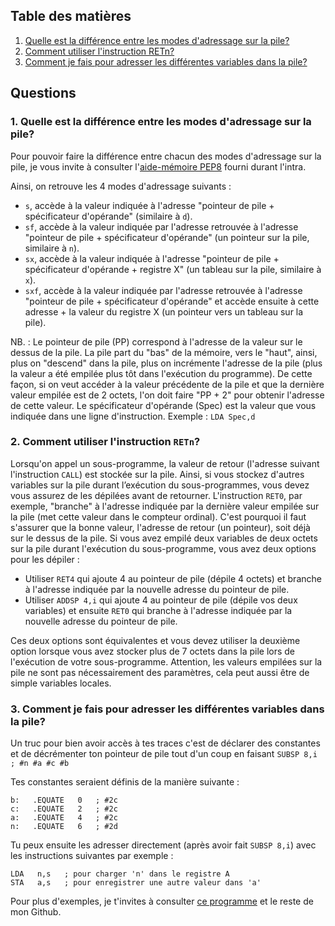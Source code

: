 ## Table des matières

1. [Quelle est la différence entre les modes d'adressage sur la pile?](#1)
2. [Comment utiliser l'instruction RETn?](#2)
3. [Comment je fais pour adresser les différentes variables dans la pile?](#3)

## Questions

### 1. Quelle est la différence entre les modes d'adressage sur la pile? <a name="1"></a>

Pour pouvoir faire la différence entre chacun des modes d'adressage sur la pile, je vous invite à consulter l'[aide-mémoire PEP8](http://info.uqam.ca/~privat/INF2170/aide-pep8.pdf) fourni durant l'intra.

Ainsi, on retrouve les 4 modes d'adressage suivants :

- `s`, accède à la valeur indiquée à l'adresse "pointeur de pile + spécificateur d'opérande" (similaire à `d`).
- `sf`, accède à la valeur indiquée par l'adresse retrouvée à l'adresse "pointeur de pile + spécificateur d'opérande" (un pointeur sur la pile, similaire à `n`).
- `sx`, accède à la valeur indiquée à l'adresse "pointeur de pile + spécificateur d'opérande + registre X" (un tableau sur la pile, similaire à `x`).
- `sxf`, accède à la valeur indiquée par l'adresse retrouvée à l'adresse "pointeur de pile + spécificateur d'opérande" et accède ensuite à cette adresse + la valeur du registre X (un pointeur vers un tableau sur la pile).

NB. : Le pointeur de pile (PP) correspond à l'adresse de la valeur sur le dessus de la pile. La pile part du "bas" de la mémoire, vers le "haut", ainsi, plus on "descend" dans la pile, plus on incrémente l'adresse de la pile (plus la valeur a été empilée plus tôt dans l'exécution du programme). De cette façon, si on veut accéder à la valeur précédente de la pile et que la dernière valeur empilée est de 2 octets, l'on doit faire "PP + 2" pour obtenir l'adresse de cette valeur.
Le spécificateur d'opérande (Spec) est la valeur que vous indiquée dans une ligne d'instruction. Exemple : `LDA Spec,d`

### 2. Comment utiliser l'instruction `RETn`? <a name="2"></a>

Lorsqu'on appel un sous-programme, la valeur de retour (l'adresse suivant l'instruction `CALL`) est stockée sur la pile. Ainsi, si vous stockez d'autres variables sur la pile durant l’exécution du sous-programmes, vous devez vous assurez de les dépilées avant de retourner. L'instruction `RET0`, par exemple, "branche" à l'adresse indiquée par la dernière valeur empilée sur la pile (met cette valeur dans le compteur ordinal). C'est pourquoi il faut s'assurer que la bonne valeur, l'adresse de retour (un pointeur), soit déjà sur le dessus de la pile. Si vous avez empilé deux variables de deux octets sur la pile durant l'exécution du sous-programme, vous avez deux options pour les dépiler :
- Utiliser `RET4` qui ajoute 4 au pointeur de pile (dépile 4 octets) et branche à l'adresse indiquée par la nouvelle adresse du pointeur de pile.
- Utiliser `ADDSP 4,i` qui ajoute 4 au pointeur de pile (dépile vos deux variables) et ensuite `RET0` qui branche à l'adresse indiquée par la nouvelle adresse du pointeur de pile.

Ces deux options sont équivalentes et vous devez utiliser la deuxième option lorsque vous avez stocker plus de 7 octets dans la pile lors de l'exécution de votre sous-programme. Attention, les valeurs empilées sur la pile ne sont pas nécessairement des paramètres, cela peut aussi être de simple variables locales.

### 3. Comment je fais pour adresser les différentes variables dans la pile? <a name="3"></a>

Un truc pour bien avoir accès à tes traces c'est de déclarer des constantes et de décrémenter ton pointeur de pile tout d'un coup en faisant `SUBSP 8,i     ; #n #a #c #b`

Tes constantes seraient définis de la manière suivante :
```pep8
b:   .EQUATE   0   ; #2c
c:   .EQUATE   2   ; #2c
a:   .EQUATE   4   ; #2c
n:   .EQUATE   6   ; #2d
```

Tu peux ensuite les adresser directement (après avoir fait `SUBSP 8,i`) avec les instructions suivantes par exemple :
```pep8
LDA   n,s   ; pour charger 'n' dans le registre A
STA   a,s   ; pour enregistrer une autre valeur dans 'a'
```

Pour plus d'exemples, je t'invites à consulter [ce programme](labo12/ex1.pep) et le reste de mon Github.
